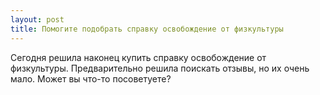 ```yaml
---
layout: post 
title: Помогите подобрать справку освобождение от физкультуры 
--- 
```

Сегодня решила наконец купить справку освобождение от физкультуры. Предварительно решила поискать отзывы, но их очень мало. Может вы что-то посоветуете?